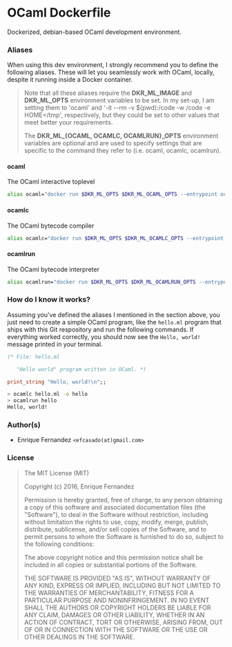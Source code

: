# OCaml Dockerfile

Dockerized, debian-based OCaml development environment.


### Aliases

When using this dev environment, I strongly recommend you to define the
following aliases. These will let you seamlessly work with OCaml, locally,
despite it running inside a Docker container.

> Note that all these aliases require the **DKR_ML_IMAGE** and **DKR_ML_OPTS**
> environment variables to be set. In my set-up, I am setting them to
> 'ocaml' and '-it --rm -v $(pwd):/code -w /code -e HOME=/tmp', respectively,
> but they could be set to other values that meet better your requirements.
>
> The **DKR_ML_{OCAML, OCAMLC, OCAMLRUN}_OPTS** environment variables are
> optional and are used to specify settings that are specific to the command
> they refer to (i.e. ocaml, ocamlc, ocamlrun).


#### ocaml

The OCaml interactive toplevel

```bash
alias ocaml="docker run $DKR_ML_OPTS $DKR_ML_OCAML_OPTS --entrypoint ocaml $DKR_ML_IMAGE"
```

#### ocamlc

The OCaml bytecode compiler

```bash
alias ocamlc="docker run $DKR_ML_OPTS $DKR_ML_OCAMLC_OPTS --entrypoint ocamlc $DKR_ML_IMAGE"
```

#### ocamlrun

The OCaml bytecode interpreter

```bash
alias ocamlrun="docker run $DKR_ML_OPTS $DKR_ML_OCAMLRUN_OPTS --entrypoint ocamlrun $DKR_ML_IMAGE"
```


### How do I know it works?

Assuming you've defined the aliases I mentioned in the section above, you just
need to create a simple OCaml program, like the `hello.ml` program that ships
with this Git respository and run the following commands. If everything worked
correctly, you should now see the `Hello, world!` message printed in your
terminal.

```ocaml
(* File: hello.ml

   "Hello world" program written in OCaml. *)

print_string "Hello, world!\n";;
```

```bash
> ocamlc hello.ml -o hello
> ocamlrun hello
Hello, world!
```


### Author(s)

  - Enrique Fernandez `<efcasado(at)gmail.com>`


### License

> The MIT License (MIT)
>
> Copyright (c) 2016, Enrique Fernandez
>
> Permission is hereby granted, free of charge, to any person obtaining a copy
> of this software and associated documentation files (the "Software"), to deal
> in the Software without restriction, including without limitation the rights
> to use, copy, modify, merge, publish, distribute, sublicense, and/or sell
> copies of the Software, and to permit persons to whom the Software is
> furnished to do so, subject to the following conditions:
>
> The above copyright notice and this permission notice shall be included in
> all copies or substantial portions of the Software.
>
> THE SOFTWARE IS PROVIDED "AS IS", WITHOUT WARRANTY OF ANY KIND, EXPRESS OR
> IMPLIED, INCLUDING BUT NOT LIMITED TO THE WARRANTIES OF MERCHANTABILITY,
> FITNESS FOR A PARTICULAR PURPOSE AND NONINFRINGEMENT. IN NO EVENT SHALL THE
> AUTHORS OR COPYRIGHT HOLDERS BE LIABLE FOR ANY CLAIM, DAMAGES OR OTHER
> LIABILITY, WHETHER IN AN ACTION OF CONTRACT, TORT OR OTHERWISE, ARISING FROM,
> OUT OF OR IN CONNECTION WITH THE SOFTWARE OR THE USE OR OTHER DEALINGS IN
> THE SOFTWARE.
